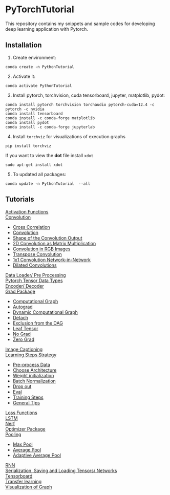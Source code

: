 # PyTorchTutorial
This repository contains my snippets and sample codes for developing deep learning application with Pytorch.

## Installation
1. Create environment:

`conda create -n PythonTutorial`

2. Activate it:

`conda activate PythonTutorial`

3. Install pytorch, torchvision, cuda tensorboard, jupyter, matplotlib, pydot:

`conda install pytorch torchvision torchaudio pytorch-cuda=12.4 -c pytorch -c nvidia`  
`conda install tensorboard`  
`conda install -c conda-forge matplotlib`  
`conda install pydot`  
`conda install -c conda-forge jupyterlab`  

4. Install `torchviz` for visualizations of execution graphs 

`pip install torchviz`

If you want to view the <b>dot</b> file install `xdot`

`sudo apt-get install xdot`

5. To updated all packages:

`conda update -n PythonTutorial  --all`

## Tutorials

[Activation Functions](activation_functions/activation_function.ipynb)  
[Convolution](conv/cross_correlation_convolution.ipynb)  
- [Cross Correlation](conv/cross_correlation_convolution.ipynb#Cross-Correlation)  
- [Convolution](conv/cross_correlation_convolution.ipynb#Convoloution)  
- [Shape of the Convolution Output](conv/cross_correlation_convolution.ipynb#Shape-of-the-Convolution-Output)  
- [2D Convolution as Matrix Multiplication](conv/cross_correlation_convolution.ipynb#2D-Convolution-as-Matrix-Multiplication)  
- [Convolution in RGB Images](conv/cross_correlation_convolution.ipynb#Convolution-in-RGB-Images)  
- [Transpose Convolution](conv/cross_correlation_convolution.ipynb#Transpose-Convolution)  
- [1x1 Convolution Network-in-Network](conv/cross_correlation_convolution.ipynb#1x1-Convolution-Network-in-Network)  
- [Dilated Convolutions](conv/cross_correlation_convolution.ipynb#Dilated-Convolutions)  

[Data Loader/ Pre Processing](data_loader_pre_processing/index.ipynb)  
[Pytorch Tensor Data Types](data_types/index.ipynb)  
[Encoder/ Decoder](encoder/index.ipynb)  
[Grad Package](grad_package/)  
- [Computational Graph](grad_package/grad.ipynb#Computational-Graph)
- [Autograd](grad_package/grad.ipynb#Autograd)  
- [Dynamic Computational Graph](grad_package/grad.ipynb#)  
- [Detach](grad_package/grad.ipynb#detach)  
- [Exclusion from the DAG](grad_package/grad.ipynb#Exclusion-from-the-DAG)  
- [Leaf Tensor](grad_package/grad.ipynb#Leaf)  
- [No Grad](grad_package/grad.ipynb#no_grad())  
- [Zero Grad](grad_package/grad.ipynb#zero_grad)  

[Image Captioning](image_captioning)  
[Learning Steps Strategy](learning_steps_strategy/index.ipynb#Pre-process-Data)  
- [Pre-process Data](learning_steps_strategy/index.ipynb#Pre-process-Data)  
- [Choose Architecture](learning_steps_strategy/index.ipynb#Choose-Architecture)  
- [Weight initialization](learning_steps_strategy/index.ipynb#Weight-initialization)  
- [Batch Normalization](learning_steps_strategy/index.ipynb#Batch-Normalization)  
- [Drop out](learning_steps_strategy/index.ipynb#Drop-out)  
- [Eval](learning_steps_strategy/index.ipynb#Eval)  
- [Training Steps](learning_steps_strategy/index.ipynb#Training-Steps)  
- [General Tips](learning_steps_strategy/index.ipynb#General-Tips)  

[Loss Functions](loss_functions/loss_functions.ipynb)  
[LSTM](LSTM/index.ipynb)  
[Nerf](nerf/index.py)  
[Optimizer Package](optim_package/index.pynb)  
[Pooling](pooling/index.ipynb)  
- [Max Pool](pooling/index.ipynb#Max-Pool)  
- [Average Pool](pooling/index.ipynb#Average-Pool)  
- [Adaptive Average Pool](pooling/index.ipynb#Adaptive-Average-Pool)  

[RNN](rnn/index.ipynb)  
[Serialization, Saving and Loading Tensors/ Networks](serialization_saving_loading/index.ipynb)  
[Tensorboard](tensorboard/index.ipynb)  
[Transfer learning](transfer_learning/transfer_learning.ipynb)  
[Visualization of Graph](graph_visualization/index.ipynb)  

